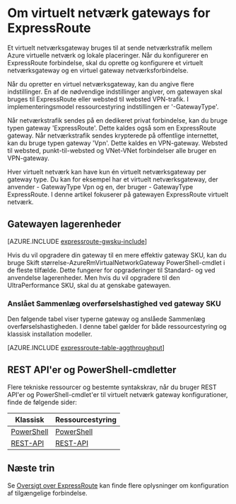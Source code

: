 <properties 
   pageTitle="Om ExpressRoute virtuelt netværk gateways | Microsoft Azure"
   description="Få mere at vide om virtuelt netværk gateways for ExpressRoute."
   services="expressroute"
   documentationCenter="na"
   authors="cherylmc"
   manager="carmonm"
   editor=""
   tags="azure-resource-manager, azure-service-management"/>
<tags 
   ms.service="expressroute"
   ms.devlang="na"
   ms.topic="article"
   ms.tgt_pltfrm="na"
   ms.workload="infrastructure-services"
   ms.date="10/03/2016"
   ms.author="cherylmc" />

# <a name="about-virtual-network-gateways-for-expressroute"></a>Om virtuelt netværk gateways for ExpressRoute


Et virtuelt netværksgateway bruges til at sende netværkstrafik mellem Azure virtuelle netværk og lokale placeringer. Når du konfigurerer en ExpressRoute forbindelse, skal du oprette og konfigurere et virtuelt netværksgateway og en virtuel gateway netværksforbindelse.

Når du opretter en virtuel netværksgateway, kan du angive flere indstillinger. En af de nødvendige indstillinger angiver, om gatewayen skal bruges til ExpressRoute eller websted til websted VPN-trafik. I implementeringsmodel ressourcestyring indstillingen er '-GatewayType'.

Når netværkstrafik sendes på en dedikeret privat forbindelse, kan du bruge typen gateway 'ExpressRoute'. Dette kaldes også som en ExpressRoute gateway. Når netværkstrafik sendes krypterede på offentlige internettet, kan du bruge typen gateway 'Vpn'. Dette kaldes en VPN-gateway. Websted til websted, punkt-til-websted og VNet-VNet forbindelser alle bruger en VPN-gateway. 

Hver virtuelt netværk kan have kun én virtuelt netværksgateway per gateway type. Du kan for eksempel har et virtuelt netværksgateway, der anvender - GatewayType Vpn og en, der bruger - GatewayType ExpressRoute. I denne artikel fokuserer på gatewayen ExpressRoute virtuelt netværk.

## <a name="gwsku"></a>Gatewayen lagerenheder

[AZURE.INCLUDE [expressroute-gwsku-include](../../includes/expressroute-gwsku-include.md)]

Hvis du vil opgradere din gateway til en mere effektiv gateway SKU, kan du bruge Skift størrelse-AzureRmVirtualNetworkGateway PowerShell-cmdlet i de fleste tilfælde. Dette fungerer for opgraderinger til Standard- og ved anvendelse lagerenheder. Men hvis du vil opgradere til den UltraPerformance SKU, skal du at genskabe gatewayen.

###  <a name="aggthroughput"></a>Anslået Sammenlæg overførselshastighed ved gateway SKU


Den følgende tabel viser typerne gateway og anslåede Sammenlæg overførselshastigheden. I denne tabel gælder for både ressourcestyring og klassisk installation modeller.

[AZURE.INCLUDE [expressroute-table-aggthroughput](../../includes/expressroute-table-aggtput-include.md)] 


## <a name="resources"></a>REST API'er og PowerShell-cmdletter

Flere tekniske ressourcer og bestemte syntakskrav, når du bruger REST API'er og PowerShell-cmdlet'er til virtuelt netværk gateway konfigurationer, finde de følgende sider:

|**Klassisk** | **Ressourcestyring**|
|-----|----|
|[PowerShell](https://msdn.microsoft.com/library/mt270335.aspx)|[PowerShell](https://msdn.microsoft.com/library/mt163510.aspx)|
|[REST-API](https://msdn.microsoft.com/library/jj154113.aspx)|[REST-API](https://msdn.microsoft.com/library/mt163859.aspx)|


## <a name="next-steps"></a>Næste trin

Se [Oversigt over ExpressRoute](expressroute-introduction.md) kan finde flere oplysninger om konfiguration af tilgængelige forbindelse. 







 
